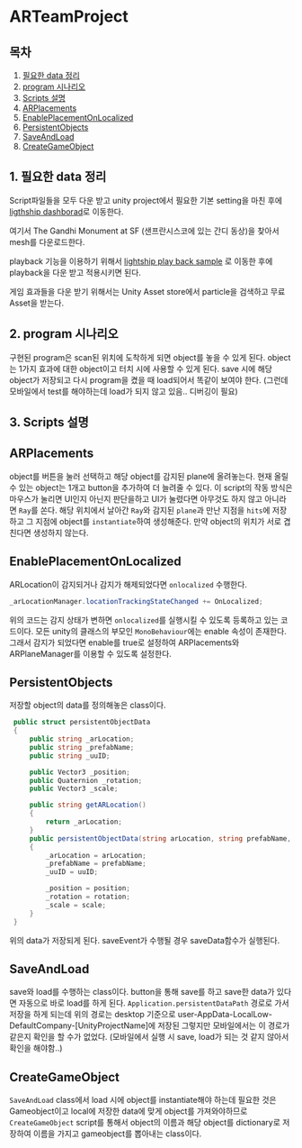 # ARTeamProject
## 목차
1. [필요한 data 정리](#1-필요한-data-정리)
2. [program 시나리오](#2-program-시나리오)
3. [Scripts 설명](#3-scripts-설명)
4. [ARPlacements](#arplacements)
5. [EnablePlacementOnLocalized](#enableplacementonlocalized)
6. [PersistentObjects](#persistentobjects)
7. [SaveAndLoad](#saveandload)
8. [CreateGameObject](#creategameobject)

## 1. 필요한 data 정리
Script파일들을 모두 다운 받고 unity project에서 필요한 기본 setting을 마친 후에 
[ligthship dashborad](https://lightship.dev/account/dashboard)로 이동한다.

여기서 The Gandhi Monument at SF (샌프란시스코에 있는 간디 동상)을 찾아서 mesh를 다운로드한다.

playback 기능을 이용하기 위해서 [lightship play back sample](https://niantic.dev/docs/ardk/experimental/playback_mode.html)
로 이동한 후에 playback을 다운 받고 적용시키면 된다.

게임 효과들을 다운 받기 위해서는 Unity Asset store에서 particle을 검색하고 무료 Asset을 받는다.

## 2. program 시나리오
구현된 program은 scan된 위치에 도착하게 되면 object를 놓을 수 있게 된다. object는 1가지 효과에 대한 object이고 터치 시에 사용할 수 있게 된다.
save 시에 해당 object가 저장되고 다시 program을 켰을 때 load되어서 똑같이 보여야 한다. (그런데 모바일에서 test를 해야하는데 load가 되지 않고 있음.. 디버깅이 필요)
## 3. Scripts 설명

## ARPlacements
object를 버튼을 눌러 선택하고 해당 object를 감지된 plane에 올려놓는다. 현재 올릴 수 있는 object는 1개고 button을 추가하여 더 늘려줄 수 있다.
이 script의 작동 방식은 마우스가 눌리면 UI인지 아닌지 판단을하고 UI가 눌렸다면 아무것도 하지 않고 아니라면 `Ray`를 쏜다. 
해당 위치에서 날아간 `Ray`와 감지된 `plane`과 만난 지점을 `hits`에 저장하고 그 지점에 object를 `instantiate`하여 생성해준다. 만약 object의 위치가 서로 겹친다면 생성하지 않는다.


## EnablePlacementOnLocalized
ARLocation이 감지되거나 감지가 해제되었다면 `onlocalized` 수행한다. 
```cs
_arLocationManager.locationTrackingStateChanged += OnLocalized;
```
위의 코드는 감지 상태가 변하면 `onlocalized`를 실행시킬 수 있도록 등록하고 있는 코드이다.
모든 unity의 클래스의 부모인 `MonoBehaviour`에는 enable 속성이 존재한다. 그래서 감지가 되었다면 enable를 true로 설정하여 ARPlacements와 ARPlaneManager를 이용할 수 있도록 설정한다.
## PersistentObjects
저장할 object의 data를 정의해놓은 class이다. 
```cs
 public struct persistentObjectData
 {
     public string _arLocation;
     public string _prefabName;
     public string _uuID;

     public Vector3 _position;
     public Quaternion _rotation;
     public Vector3 _scale;

     public string getARLocation()
     {
         return _arLocation;
     }
     public persistentObjectData(string arLocation, string prefabName, string uuID, Vector3 position, Quaternion rotation, Vector3 scale)
     {
         _arLocation = arLocation;
         _prefabName = prefabName;
         _uuID = uuID;

         _position = position;
         _rotation = rotation;
         _scale = scale;
     }
 }
```
위의 data가 저장되게 된다. saveEvent가 수행될 경우 saveData함수가 실행된다.
## SaveAndLoad
save와 load를 수행하는 class이다. button을 통해 save를 하고 save한 data가 있다면 자동으로 바로 load를 하게 된다.
`Application.persistentDataPath` 경로로 가서 저장을 하게 되는데 위의 경로는 desktop 기준으로 user-AppData-LocalLow-DefaultCompany-[UnityProjectName]에 저장된
그렇지만 모바일에서는 이 경로가 같은지 확인을 할 수가 없었다. (모바일에서 실행 시 save, load가 되는 것 같지 않아서 확인을 해야함..)
## CreateGameObject
`SaveAndLoad` class에서 load 시에 object를 instantiate해야 하는데 필요한 것은 Gameobject이고 local에 저장한 data에 맞게 object를 가져와야하므로 `CreateGameObject` script를 통해서
object의 이름과 해당 object를 dictionary로 저장하여 이름을 가지고 gameobject를 뽑아내는 class이다.  

